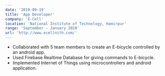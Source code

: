 ```yaml
---
date: '2019-09-19'
title: 'App Developer'
company: 'E-Cell'
location: 'National Institute of Technology, Hamirpur'
range: 'September - January 2020'
url: 'http://www.ecellnith.com/'
---
```


- Collaborated with 5 team members to create an E-bicycle controlled by an android app.
- Used Firebase Realtime Database for giving commands to E-bicycle.
- Implemented Internet of Things using microcontrollers and android application.
